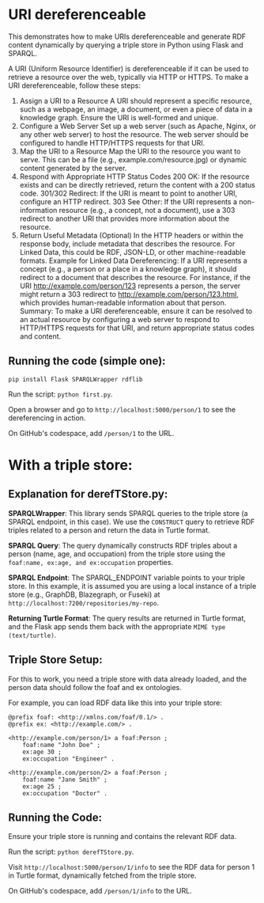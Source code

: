 # URI dereferenceable
This demonstrates how to make URIs dereferenceable and generate RDF content dynamically by querying a triple store in Python using Flask and SPARQL.

A URI (Uniform Resource Identifier) is dereferenceable if it can be used to retrieve a resource over the web, typically via HTTP or HTTPS. To make a URI dereferenceable, follow these steps:

1. Assign a URI to a Resource
A URI should represent a specific resource, such as a webpage, an image, a document, or even a piece of data in a knowledge graph. Ensure the URI is well-formed and unique.
2. Configure a Web Server
Set up a web server (such as Apache, Nginx, or any other web server) to host the resource.
The web server should be configured to handle HTTP/HTTPS requests for that URI.
3. Map the URI to a Resource
Map the URI to the resource you want to serve. This can be a file (e.g., example.com/resource.jpg) or dynamic content generated by the server.
4. Respond with Appropriate HTTP Status Codes
200 OK: If the resource exists and can be directly retrieved, return the content with a 200 status code.
301/302 Redirect: If the URI is meant to point to another URI, configure an HTTP redirect.
303 See Other: If the URI represents a non-information resource (e.g., a concept, not a document), use a 303 redirect to another URI that provides more information about the resource.
5. Return Useful Metadata (Optional)
In the HTTP headers or within the response body, include metadata that describes the resource. For Linked Data, this could be RDF, JSON-LD, or other machine-readable formats.
Example for Linked Data Dereferencing:
If a URI represents a concept (e.g., a person or a place in a knowledge graph), it should redirect to a document that describes the resource.
For instance, if the URI http://example.com/person/123 represents a person, the server might return a 303 redirect to http://example.com/person/123.html, which provides human-readable information about that person.
Summary:
To make a URI dereferenceable, ensure it can be resolved to an actual resource by configuring a web server to respond to HTTP/HTTPS requests for that URI, and return appropriate status codes and content.

## Running the code (simple one):
```
pip install Flask SPARQLWrapper rdflib
```
Run the script: ```python first.py```.

Open a browser and go to ```http://localhost:5000/person/1``` to see the dereferencing in action.

On GitHub's codespace, add ```/person/1``` to the URL.

# With a triple store:
## Explanation for derefTStore.py:
**SPARQLWrapper**: This library sends SPARQL queries to the triple store (a SPARQL endpoint, in this case). We use the ```CONSTRUCT``` query to retrieve RDF triples related to a person and return the data in Turtle format.

**SPARQL Query**: The query dynamically constructs RDF triples about a person (name, age, and occupation) from the triple store using the ```foaf:name, ex:age, and ex:occupation``` properties.

**SPARQL Endpoint**: The SPARQL_ENDPOINT variable points to your triple store. In this example, it is assumed you are using a local instance of a triple store (e.g., GraphDB, Blazegraph, or Fuseki) at ```http://localhost:7200/repositories/my-repo```.

**Returning Turtle Format**: The query results are returned in Turtle format, and the Flask app sends them back with the appropriate ```MIME type (text/turtle)```.

## Triple Store Setup:
For this to work, you need a triple store with data already loaded, and the person data should follow the foaf and ex ontologies. 

For example, you can load RDF data like this into your triple store:
```
@prefix foaf: <http://xmlns.com/foaf/0.1/> .
@prefix ex: <http://example.com/> .

<http://example.com/person/1> a foaf:Person ;
    foaf:name "John Doe" ;
    ex:age 30 ;
    ex:occupation "Engineer" .

<http://example.com/person/2> a foaf:Person ;
    foaf:name "Jane Smith" ;
    ex:age 25 ;
    ex:occupation "Doctor" .
```
## Running the Code:
Ensure your triple store is running and contains the relevant RDF data.

Run the script: ```python derefTStore.py```.

Visit ```http://localhost:5000/person/1/info``` to see the RDF data for person 1 in Turtle format, dynamically fetched from the triple store.

On GitHub's codespace, add ```/person/1/info``` to the URL.


